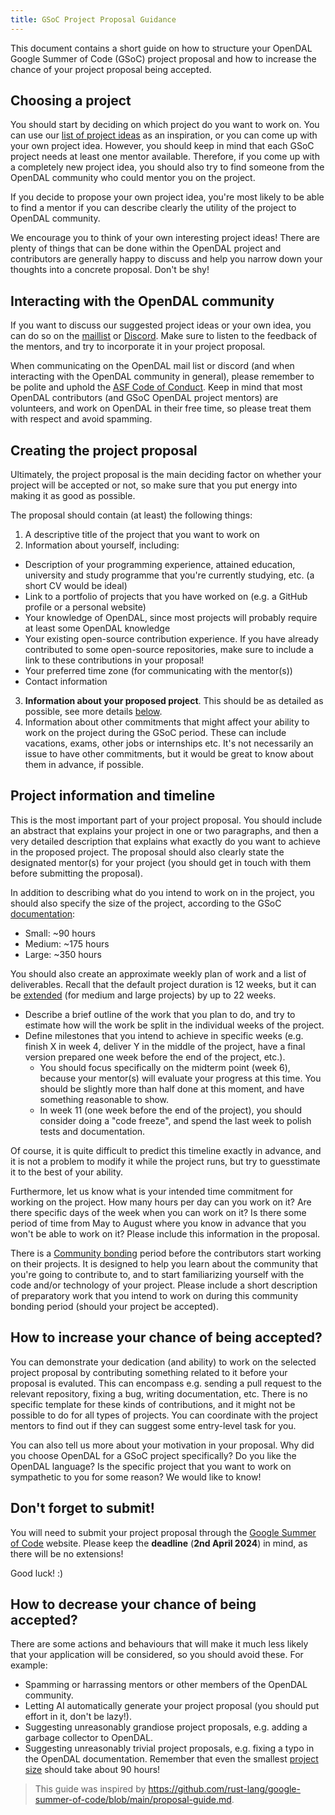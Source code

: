 ```yaml
---
title: GSoC Project Proposal Guidance
---
```


This document contains a short guide on how to structure your OpenDAL Google Summer of Code (GSoC) project proposal and how to increase the chance of your project proposal being accepted.

## Choosing a project

You should start by deciding on which project do you want to work on. You can use our [list of project ideas](https://github.com/apache/opendal/issues/4131)
as an inspiration, or you can come up with your own project idea. However, you should keep in mind that each GSoC project needs at least one mentor available. Therefore, if you come up with a completely new project idea, you should also try to find someone from the OpenDAL community who could mentor you on the project.

If you decide to propose your own project idea, you're most likely to be able to find a mentor if you can describe clearly the utility of the project to OpenDAL community.

We encourage you to think of your own interesting project ideas! There are plenty of things that can be done within the OpenDAL project and contributors are generally happy to discuss and help you narrow down your thoughts into a concrete proposal. Don't be shy!

## Interacting with the OpenDAL community

If you want to discuss our suggested project ideas or your own idea, you can do so on the [maillist](mailto:dev@opendal.apache.org) or [Discord](https://discord.gg/XQy8yGR2dg). Make sure to listen to the feedback of the mentors, and try to incorporate it in your project proposal.

When communicating on the OpenDAL mail list or discord (and when interacting with the OpenDAL community in general), please remember to be polite and uphold the [ASF Code of Conduct](https://www.apache.org/foundation/policies/conduct). Keep in mind that most OpenDAL contributors (and GSoC OpenDAL project mentors) are volunteers, and work on OpenDAL in their free time, so please treat them with respect and avoid spamming.

## Creating the project proposal

Ultimately, the project proposal is the main deciding factor on whether your project will be accepted or not, so make sure that you put energy into making it as good as possible.

The proposal should contain (at least) the following things:
1) A descriptive title of the project that you want to work on
2) Information about yourself, including:
  - Description of your programming experience, attained education, university and study programme that you're currently studying, etc. (a short CV would be ideal)
  - Link to a portfolio of projects that you have worked on (e.g. a GitHub profile or a personal website)
  - Your knowledge of OpenDAL, since most projects will probably require at least some OpenDAL knowledge
  - Your existing open-source contribution experience. If you have already contributed to some open-source repositories, make sure to include a link to these contributions in your proposal!
  - Your preferred time zone (for communicating with the mentor(s))
  - Contact information
3) **Information about your proposed project**. This should be as detailed as possible, see more details [below](#project-information-and-timeline).
4) Information about other commitments that might affect your ability to work on the project during the GSoC period. These can include vacations, exams, other jobs or internships etc. It's not necessarily an issue to have other commitments, but it would be great to know about them in advance, if possible.

## Project information and timeline

This is the most important part of your project proposal. You should include an abstract that explains your project in one or two paragraphs, and then a very detailed description that explains what exactly do you want to achieve in the proposed project. The proposal should also clearly state the designated mentor(s) for your project (you should get in touch with them before submitting the proposal).

In addition to describing what do you intend to work on in the project, you should also specify the size of the project, according to the GSoC [documentation](https://google.github.io/gsocguides/student/time-management-for-students):
- Small: ~90 hours
- Medium: ~175 hours
- Large: ~350 hours

You should also create an approximate weekly plan of work and a list of deliverables. Recall that the default project duration is 12 weeks, but it can be [extended](https://google.github.io/gsocguides/student/time-management-for-students) (for medium and large projects) by up to 22 weeks.

- Describe a brief outline of the work that you plan to do, and try to estimate how will the work be split in the individual weeks of the project.
- Define milestones that you intend to achieve in specific weeks (e.g. finish X in week 4, deliver Y in the middle of the project, have a final version prepared one week before the end of the project, etc.).
  - You should focus specifically on the midterm point (week 6), because your mentor(s) will evaluate your progress at this time. You should be slightly more than half done at this moment, and have something reasonable to show.
  - In week 11 (one week before the end of the project), you should consider doing a "code freeze", and spend the last week to polish tests and documentation.

Of course, it is quite difficult to predict this timeline exactly in advance, and it is not a problem to modify it while the project runs, but try to guesstimate it to the best of your ability.

Furthermore, let us know what is your intended time commitment for working on the project. How many hours per day can you work on it? Are there specific days of the week when you can work on it? Is there some period of time from May to August where you know in advance that you won't be able to work on it? Please include this information in the proposal.

There is a [Community bonding](https://google.github.io/gsocguides/student/how-gsoc-works) period before the contributors start working on their projects. It is designed to help you learn about the community that you're going to contribute to, and to start familiarizing yourself with the code and/or technology of your project. Please include a short description of preparatory work that you intend to work on during this community bonding period (should your project be accepted).

## How to increase your chance of being accepted?

You can demonstrate your dedication (and ability) to work on the selected project proposal by contributing something related to it before your proposal is evaluted. This can encompass e.g. sending a pull request to the relevant repository, fixing a bug, writing documentation, etc. There is no specific template for these kinds of contributions, and it might not be possible to do for all types of projects. You can coordinate with the project mentors to find out if they can suggest some entry-level task for you.

You can also tell us more about your motivation in your proposal. Why did you choose OpenDAL for a GSoC project specifically? Do you like the OpenDAL language? Is the specific project that you want to work on sympathetic to you for some reason? We would like to know!

## Don't forget to submit!

You will need to submit your project proposal through the [Google Summer of Code](https://summerofcode.withgoogle.com/) website. Please keep the **deadline** (**2nd April 2024**) in mind, as there will be no extensions!

Good luck! :)

## How to decrease your chance of being accepted?

There are some actions and behaviours that will make it much less likely that your application will be considered, so you should avoid these. For example:

- Spamming or harrassing mentors or other members of the OpenDAL community.
- Letting AI automatically generate your project proposal (you should put effort in it, don't be lazy!).
- Suggesting unreasonably grandiose project proposals, e.g. adding a garbage collector to OpenDAL.
- Suggesting unreasonably trivial project proposals, e.g. fixing a typo in the OpenDAL documentation. Remember that even the smallest [project size](https://google.github.io/gsocguides/student/time-management-for-students) should take about 90 hours!

> This guide was inspired by https://github.com/rust-lang/google-summer-of-code/blob/main/proposal-guide.md.
